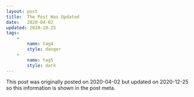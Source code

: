 ```yaml
---
layout: post
title:  The Post Was Updated
date:   2020-04-02
updated: 2020-10-25
tags:
    - 
        name: tag4
        style: danger
    - 
        name: tag5
        style: dark
---
```

This post was originally posted on 2020-04-02 but updated on 2020-12-25 so this information is shown in the post meta.